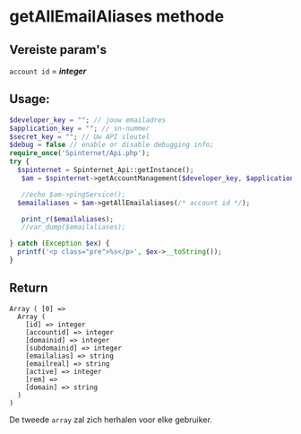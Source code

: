 getAllEmailAliases methode
============================

## Vereiste param's

`account id` = ***integer***

## Usage:

```php
$developer_key = ""; // jouw emailadres
$application_key = ""; // sn-nummer
$secret_key = ""; // Uw API sleutel
$debug = false // enable or disable debugging info;
require_once('Spinternet/Api.php');
try {
  $spinternet = Spinternet_Api::getInstance();
   $am = $spinternet->getAccountManagement($developer_key, $application_key, $secret_key, $debug);

   //echo $am->pingService();
  $emailaliases = $am->getAllEmailaliases(/* account id */);

   print_r($emailaliases);
   //var_dump($emailaliases);

} catch (Exception $ex) {
  printf('<p class="pre">%s</p>', $ex->__toString());
}
```
## Return

```
Array ( [0] =>
  Array (
    [id] => integer
    [accountid] => integer
    [domainid] => integer
    [subdomainid] => integer
    [emailalias] => string
    [emailreal] => string
    [active] => integer
    [rem] =>
    [domain] => string
  )
)
```

De tweede `array` zal zich herhalen voor elke gebruiker.
